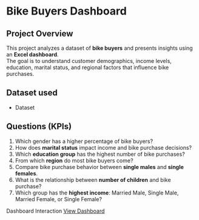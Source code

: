 # Bike Buyers Dashboard  

## Project Overview  
This project analyzes a dataset of **bike buyers** and presents insights using an **Excel dashboard**.  
The goal is to understand customer demographics, income levels, education, marital status, and regional factors that influence bike purchases.  


## Dataset used
- <a herf="https://github.com/Neha-sam/Bike-Buyers-Dashboard-/blob/main/Bike_buyers%20dataset.xlsx">Dataset</a>

## Questions (KPIs) 
1. Which gender has a higher percentage of bike buyers?  
2. How does **marital status** impact income and bike purchase decisions?  
3. Which **education group** has the highest number of bike purchases?  
4. From which **region** do most bike buyers come?  
5. Compare bike purchase behavior between **single males** and **single females**.  
6. What is the relationship between **number of children** and bike purchase?  
7. Which group has the **highest income**: Married Male, Single Male, Married Female, or Single Female?

Dashboard Interaction <a href="https://github.com/Neha-sam/Bike-Buyers-Dashboard-/blob/main/Excel%20dashboard.png">View Dashboard</a>
